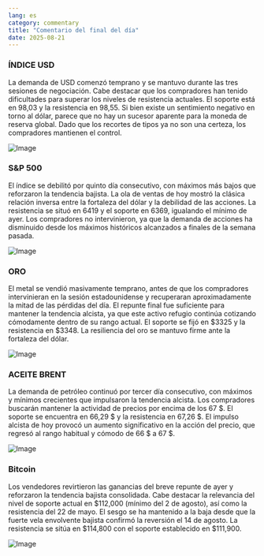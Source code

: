 ```yaml
---
lang: es
category: commentary
title: "Comentario del final del día"
date: 2025-08-21
---
```


### ÍNDICE USD

La demanda de USD comenzó temprano y se mantuvo durante las tres sesiones de negociación. Cabe destacar que los compradores han tenido dificultades para superar los niveles de resistencia actuales. El soporte está en 98,03 y la resistencia en 98,55. Si bien existe un sentimiento negativo en torno al dólar, parece que no hay un sucesor aparente para la moneda de reserva global. Dado que los recortes de tipos ya no son una certeza, los compradores mantienen el control.

![Image](https://markleighedu.github.io/img/Aug-2025/21-Aug-2025/usdindex.jpg)

### S&P 500

El índice se debilitó por quinto día consecutivo, con máximos más bajos que reforzaron la tendencia bajista. La ola de ventas de hoy mostró la clásica relación inversa entre la fortaleza del dólar y la debilidad de las acciones. La resistencia se situó en 6419 y el soporte en 6369, igualando el mínimo de ayer. Los compradores no intervinieron, ya que la demanda de acciones ha disminuido desde los máximos históricos alcanzados a finales de la semana pasada.

![Image](https://markleighedu.github.io/img/Aug-2025/21-Aug-2025/sp500.jpg)

### ORO

El metal se vendió masivamente temprano, antes de que los compradores intervinieran en la sesión estadounidense y recuperaran aproximadamente la mitad de las pérdidas del día. El repunte final fue suficiente para mantener la tendencia alcista, ya que este activo refugio continúa cotizando cómodamente dentro de su rango actual. El soporte se fijó en $3325 y la resistencia en $3348. La resiliencia del oro se mantuvo firme ante la fortaleza del dólar.

![Image](https://markleighedu.github.io/img/Aug-2025/21-Aug-2025/gold.jpg)

### ACEITE BRENT

La demanda de petróleo continuó por tercer día consecutivo, con máximos y mínimos crecientes que impulsaron la tendencia alcista. Los compradores buscarán mantener la actividad de precios por encima de los 67 $. El soporte se encuentra en 66,29 $ y la resistencia en 67,26 $. El impulso alcista de hoy provocó un aumento significativo en la acción del precio, que regresó al rango habitual y cómodo de 66 $ a 67 $.

![Image](https://markleighedu.github.io/img/Aug-2025/21-Aug-2025/brentoil.jpg)

### Bitcoin

Los vendedores revirtieron las ganancias del breve repunte de ayer y reforzaron la tendencia bajista consolidada. Cabe destacar la relevancia del nivel de soporte actual en $112,000 (mínimo del 2 de agosto), así como la resistencia del 22 de mayo. El sesgo se ha mantenido a la baja desde que la fuerte vela envolvente bajista confirmó la reversión el 14 de agosto. La resistencia se sitúa en $114,800 con el soporte establecido en $111,900.

![Image](https://markleighedu.github.io/img/Aug-2025/21-Aug-2025/bitcoin.jpg)

